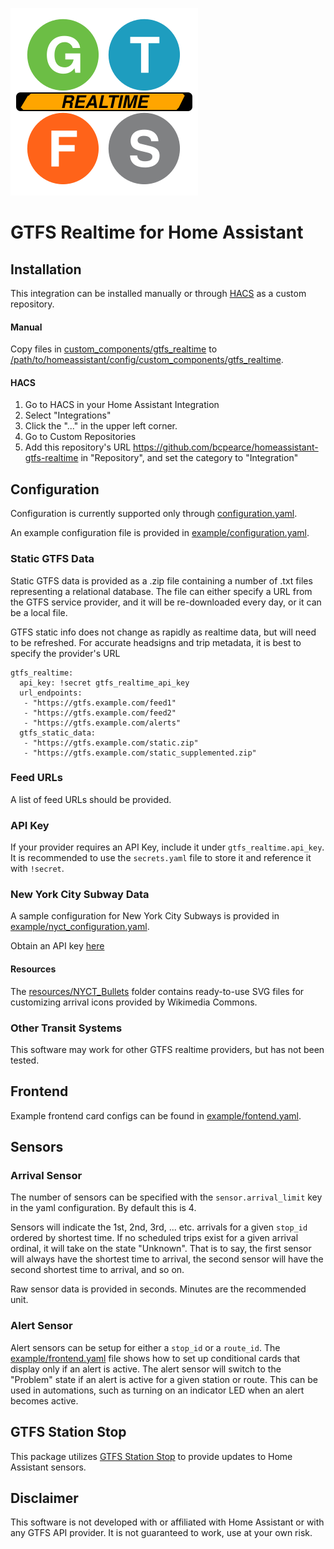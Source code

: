 
![GTFS Realtime](resources/logo.svg)
# GTFS Realtime for Home Assistant

## Installation

This integration can be installed manually or through [HACS](https://hacs.xyz/) as a custom repository.

#### Manual

Copy files in [custom_components/gtfs_realtime](custom_components/gtfs_realtime/) to [/path/to/homeassistant/config/custom_components/gtfs_realtime](#).

#### HACS

1. Go to HACS in your Home Assistant Integration
2. Select "Integrations"
3. Click the "..." in the upper left corner.
4. Go to Custom Repositories
5. Add this repository's URL https://github.com/bcpearce/homeassistant-gtfs-realtime in "Repository", and set the category to "Integration"

## Configuration

Configuration is currently supported only through [configuration.yaml]().

An example configuration file is provided in [example/configuration.yaml](example/configuration.yaml).

### Static GTFS Data

Static GTFS data is provided as a .zip file containing a number of .txt files representing a relational database.
The file can either specify a URL from the GTFS service provider, and it will be re-downloaded every day, or it can be a local file. 

GTFS static info does not change as rapidly as realtime data, but will need to be refreshed.  For accurate headsigns and trip metadata, it is best to specify the provider's URL

```
gtfs_realtime:
  api_key: !secret gtfs_realtime_api_key
  url_endpoints:
   - "https://gtfs.example.com/feed1"
   - "https://gtfs.example.com/feed2"
   - "https://gtfs.example.com/alerts"
  gtfs_static_data: 
   - "https://gtfs.example.com/static.zip"
   - "https://gtfs.example.com/static_supplemented.zip"
```

### Feed URLs

A list of feed URLs should be provided.

### API Key

If your provider requires an API Key, include it under `gtfs_realtime.api_key`. It is recommended to use the `secrets.yaml` file to store it and reference it with `!secret`. 

### New York City Subway Data

A sample configuration for New York City Subways is provided in [example/nyct_configuration.yaml](example/nyct_configuration.yaml).

Obtain an API key [here](https://api.mta.info/)

#### Resources

The [resources/NYCT_Bullets](resources/NYCT_Bullets/) folder contains ready-to-use SVG files for customizing arrival icons provided by Wikimedia Commons.

### Other Transit Systems

This software may work for other GTFS realtime providers, but has not been tested. 

## Frontend

Example frontend card configs can be found in [example/fontend.yaml](example/frontend.yaml).

## Sensors

### Arrival Sensor

The number of sensors can be specified with the `sensor.arrival_limit` key in the yaml configuration. By default this is 4.  

Sensors will indicate the 1st, 2nd, 3rd, ... etc. arrivals for a given `stop_id` ordered by shortest time.  If no scheduled trips exist for a given arrival ordinal, it will take on the state "Unknown". That is to say, the first sensor will always have the shortest time to arrival, the second sensor will have the second shortest time to arrival, and so on. 

Raw sensor data is provided in seconds. Minutes are the recommended unit.

### Alert Sensor

Alert sensors can be setup for either a `stop_id` or a `route_id`. The [example/frontend.yaml](example/frontend.yaml) file shows how to set up conditional cards that display only if an alert is active. The alert sensor will switch to the "Problem" state if an alert is active for a given station or route. This can be used in automations, such as turning on an indicator LED when an alert becomes active. 

## GTFS Station Stop

This package utilizes [GTFS Station Stop](https://pypi.org/project/gtfs-station-stop/) to provide updates to Home Assistant sensors. 

## Disclaimer

This software is not developed with or affiliated with Home Assistant or with any GTFS API provider. It is not guaranteed to work, use at your own risk. 

